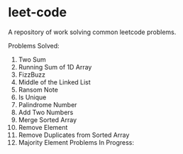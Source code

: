 # leet-code
A repository of work solving common leetcode problems.

Problems Solved:

1. Two Sum
2. Running Sum of 1D Array
3. FizzBuzz
4. Middle of the Linked List
5. Ransom Note
6. Is Unique
7. Palindrome Number
8. Add Two Numbers
9. Merge Sorted Array
10. Remove Element
11. Remove Duplicates from Sorted Array
12. Majority Element
Problems In Progress:

